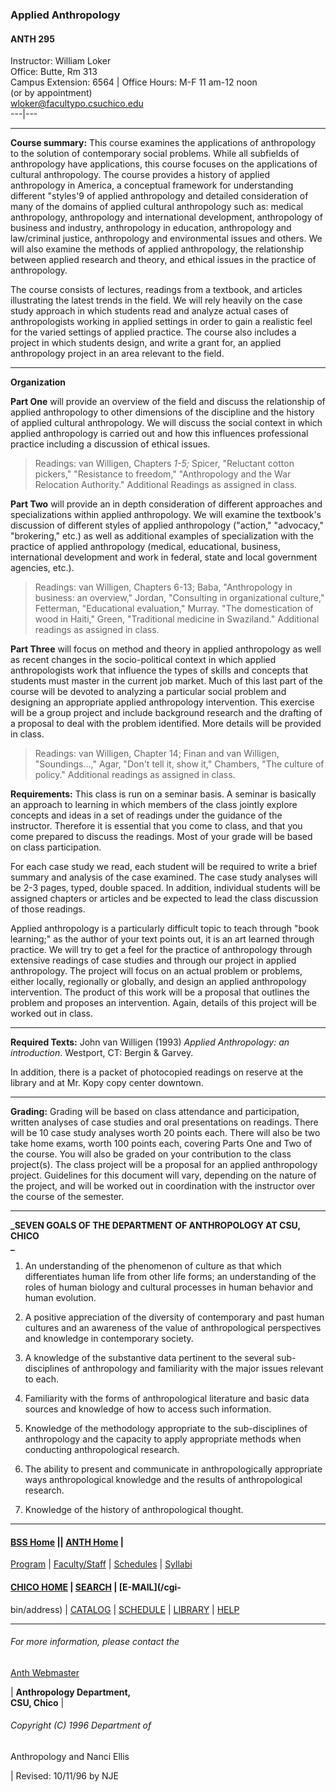 ### Applied Anthropology

#### ANTH 295

Instructor: William Loker  
Office: Butte, Rm 313  
Campus Extension: 6564 |  Office Hours: M-F 11 am-12 noon  
(or by appointment)  
[wloker@facultypo.csuchico.edu](mailto:wloker@facultypo.csuchico.edu)  
---|---  
  
* * *

**Course summary:** This course examines the applications of anthropology to
the solution of contemporary social problems. While all subfields of
anthropology have applications, this course focuses on the applications of
cultural anthropology. The course provides a history of applied anthropology
in America, a conceptual framework for understanding different "styles'9 of
applied anthropology and detailed consideration of many of the domains of
applied cultural anthropology such as: medical anthropology, anthropology and
international development, anthropology of business and industry, anthropology
in education, anthropology and law/criminal justice, anthropology and
environmental issues and others. We will also examine the methods of applied
anthropology, the relationship between applied research and theory, and
ethical issues in the practice of anthropology.  

The course consists of lectures, readings from a textbook, and articles
illustrating the latest trends in the field. We will rely heavily on the case
study approach in which students read and analyze actual cases of
anthropologists working in applied settings in order to gain a realistic feel
for the varied settings of applied practice. The course also includes a
project in which students design, and write a grant for, an applied
anthropology project in an area relevant to the field.  

* * *

**Organization**  

**Part One** will provide an overview of the field and discuss the
relationship of applied anthropology to other dimensions of the discipline and
the history of applied cultural anthropology. We will discuss the social
context in which applied anthropology is carried out and how this influences
professional practice including a discussion of ethical issues.  

> Readings: van Willigen, Chapters _1-5;_ Spicer, "Reluctant cotton pickers,"
"Resistance to freedom," "Anthropology and the War Relocation Authority."
Additional Readings as assigned in class.  
>

**Part Two** will provide an in depth consideration of different approaches
and specializations within applied anthropology. We will examine the
textbook's discussion of different styles of applied anthropology ("action,"
"advocacy," "brokering," etc.) as well as additional examples of
specialization with the practice of applied anthropology (medical,
educational, business, international development and work in federal, state
and local government agencies, etc.).

> Readings: van Willigen, Chapters 6-13; Baba, "Anthropology in business: an
overview," Jordan, "Consulting in organizational culture," Fetterman,
"Educational evaluation," Murray. "The domestication of wood in Haiti," Green,
"Traditional medicine in Swaziland." Additional readings as assigned in class.

**Part Three** will focus on method and theory in applied anthropology as well
as recent changes in the socio-political context in which applied
anthropologists work that influence the types of skills and concepts that
students must master in the current job market. Much of this last part of the
course will be devoted to analyzing a particular social problem and designing
an appropriate applied anthropology intervention. This exercise will be a
group project and include background research and the drafting of a proposal
to deal with the problem identified. More details will be provided in class.

> Readings: van Willigen, Chapter 14; Finan and van Willigen, "Soundings...,"
Agar, "Don't tell it, show it," Chambers, "The culture of policy." Additional
readings as assigned in class.

**Requirements:** This class is run on a seminar basis. A seminar is basically
an approach to learning in which members of the class jointly explore concepts
and ideas in a set of readings under the guidance of the instructor. Therefore
it is essential that you come to class, and that you come prepared to discuss
the readings. Most of your grade will be based on class participation.

For each case study we read, each student will be required to write a brief
summary and analysis of the case examined. The case study analyses will be 2-3
pages, typed, double spaced. In addition, individual students will be assigned
chapters or articles and be expected to lead the class discussion of those
readings.

Applied anthropology is a particularly difficult topic to teach through "book
learning;" as the author of your text points out, it is an art learned through
practice. We will try to get a feel for the practice of anthropology through
extensive readings of case studies and through our project in applied
anthropology. The project will focus on an actual problem or problems, either
locally, regionally or globally, and design an applied anthropology
intervention. The product of this work will be a proposal that outlines the
problem and proposes an intervention. Again, details of this project will be
worked out in class.

* * *

**Required Texts:** John van Willigen (1993) _Applied Anthropology: an_
_introduction_. Westport, CT: Bergin  & Garvey.

In addition, there is a packet of photocopied readings on reserve at the
library and at Mr. Kopy copy center downtown.

* * *

**Grading:** Grading will be based on class attendance and participation,
written analyses of case studies and oral presentations on readings. There
will be 10 case study analyses worth 20 points each. There will also be two
take home exams, worth 100 points each, covering Parts One and Two of the
course. You will also be graded on your contribution to the class project(s).
The class project will be a proposal for an applied anthropology project.
Guidelines for this document will vary, depending on the nature of the
project, and will be worked out in coordination with the instructor over the
course of the semester.

* * *

**_SEVEN GOALS OF THE DEPARTMENT OF ANTHROPOLOGY AT CSU, CHICO  
_**

  1. An understanding of the phenomenon of culture as that which differentiates human life from other life forms; an understanding of the roles of human biology and cultural processes in human behavior and human evolution.  

  2. A positive appreciation of the diversity of contemporary and past human cultures and an awareness of the value of anthropological perspectives and knowledge in contemporary society.  

  3. A knowledge of the substantive data pertinent to the several sub-disciplines of anthropology and familiarity with the major issues relevant to each.  

  4. Familiarity with the forms of anthropological literature and basic data sources and knowledge of how to access such information.  

  5. Knowledge of the methodology appropriate to the sub-disciplines of anthropology and the capacity to apply appropriate methods when conducting anthropological research.  

  6. The ability to present and communicate in anthropologically appropriate ways anthropological knowledge and the results of anthropological research.  

  7. Knowledge of the history of anthropological thought.  



* * *

####  [BSS Home](/bss/index.html) || [ANTH Home](/anth) |
[Program](/anth/about-program.html) | [Faculty/Staff](/anth/staff.html) |
[Schedules](/anth/schedules.html) | [Syllabi](/anth/syllabi/)

####  [CHICO HOME](/) | [SEARCH](/cgi-bin/indexsearch) | [E-MAIL](/cgi-
bin/address) | [CATALOG](/catalog) | [SCHEDULE](/schedule) |
[LIBRARY](/library/index.html) | [HELP](/newbie.html)

* * *

###### For more information, please contact the  
[Anth Webmaster](mailto:anthwebmaster@csuchico.edu)

|  **Anthropology Department,  
CSU, Chico** |

###### Copyright (C) 1996 Department of  
Anthropology and Nanci Ellis

|  Revised: 10/11/96 by NJE

